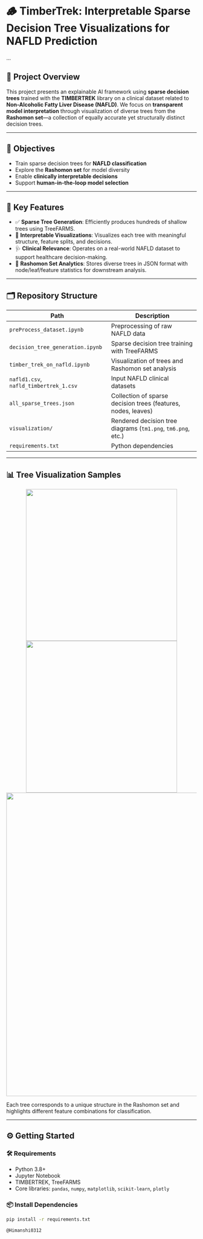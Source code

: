 # 🪵 TimberTrek: Interpretable Sparse Decision Tree Visualizations for NAFLD Prediction
...

## 🧭 Project Overview

This project presents an explainable AI framework using **sparse decision trees** trained with the **TIMBERTREK** library on a clinical dataset related to **Non-Alcoholic Fatty Liver Disease (NAFLD)**. We focus on **transparent model interpretation** through visualization of diverse trees from the **Rashomon set**—a collection of equally accurate yet structurally distinct decision trees.

---

## 🎯 Objectives

- Train sparse decision trees for **NAFLD classification**
- Explore the **Rashomon set** for model diversity
- Enable **clinically interpretable decisions**
- Support **human-in-the-loop model selection**

---

## 📌 Key Features

- ✅ **Sparse Tree Generation**: Efficiently produces hundreds of shallow trees using TreeFARMS.
- 🌳 **Interpretable Visualizations**: Visualizes each tree with meaningful structure, feature splits, and decisions.
- 🩺 **Clinical Relevance**: Operates on a real-world NAFLD dataset to support healthcare decision-making.
- 📁 **Rashomon Set Analytics**: Stores diverse trees in JSON format with node/leaf/feature statistics for downstream analysis.

---

## 🗂️ Repository Structure

| Path | Description |
|------|-------------|
| `preProcess_dataset.ipynb` | Preprocessing of raw NAFLD data |
| `decision_tree_generation.ipynb` | Sparse decision tree training with TreeFARMS |
| `timber_trek_on_nafld.ipynb` | Visualization of trees and Rashomon set analysis |
| `nafld1.csv`, `nafld_timbertrek_1.csv` | Input NAFLD clinical datasets |
| `all_sparse_trees.json` | Collection of sparse decision trees (features, nodes, leaves) |
| `visualization/` | Rendered decision tree diagrams (`tm1.png`, `tm6.png`, etc.) |
| `requirements.txt` | Python dependencies |

---

## 📊 Tree Visualization Samples

<p align="center">
  <img src="visualization/tm1.png" width="400"/>
  <img src="visualization/tm6.png" width="400"/>
  <img src="visualization/fulltree.png" width="800"/>
</p>

Each tree corresponds to a unique structure in the Rashomon set and highlights different feature combinations for classification.

---

## ⚙️ Getting Started

### 🛠️ Requirements
- Python 3.8+
- Jupyter Notebook
- TIMBERTREK, TreeFARMS
- Core libraries: `pandas`, `numpy`, `matplotlib`, `scikit-learn`, `plotly`

### 📦 Install Dependencies
```bash
pip install -r requirements.txt

@Himanshi0312

